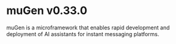 # muGen v0.33.0

muGen is a microframework that enables rapid development and deployment of AI assistants for instant messaging platforms.
